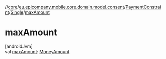 //[core](../../../../index.md)/[eu.epicompany.mobile.core.domain.model.consent](../../index.md)/[PaymentConstraint](../index.md)/[Single](index.md)/[maxAmount](max-amount.md)

# maxAmount

[androidJvm]\
val [maxAmount](max-amount.md): [MoneyAmount](../../../eu.epicompany.mobile.core.domain.model/-money-amount/index.md)
